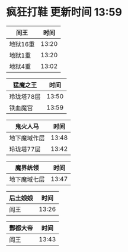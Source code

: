 # 疯狂打鞋 更新时间 13:59

| 间王   | 时间    |
|--------|-------|
| 地狱16重 | 13:20 |
| 地狱1重 | 13:20 |
| 地狱4重 | 13:02 |

| 猛魔之王   | 时间    |
|--------|-------|
| 玲珑塔78层 | 13:50 |
| 铁血魔宫 | 13:59 |

| 鬼火人马   | 时间    |
|--------|-------|
| 地下魔域作层 | 13:48 |
| 玲珑塔77层 | 13:42 |

| 魔界统领   | 时间    |
|--------|-------|
| 地下魔域七层 | 13:47 |

| 后土娘娘   | 时间    |
|--------|-------|
| 阎王 | 13:26 |

| 酆都大帝   | 时间    |
|--------|-------|
| 阎王 | 13:43 |